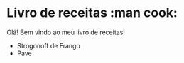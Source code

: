 # Livro de receitas :man cook:

Olá! Bem vindo ao meu livro de receitas!
- Strogonoff de Frango
- Pave

